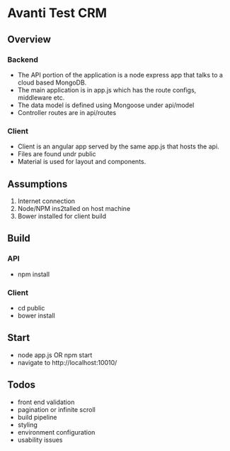 # Avanti Test CRM

## Overview

### Backend
* The API portion of the application is a node express app that talks to a cloud based MongoDB.
* The main application is in app.js which has the route configs, middleware etc.
* The data model is defined using Mongoose under api/model
* Controller routes are in api/routes

### Client
* Client is an angular app served by the same app.js that hosts the api.
* Files are found undr public
* Material is used for layout and components.


## Assumptions

1. Internet connection
1. Node/NPM ins2talled on host machine
1. Bower installed for client build

## Build

### API

* npm install

### Client

* cd public
* bower install

## Start

* node app.js OR npm start
* navigate to http://localhost:10010/

## Todos

* front end validation
* pagination or infinite scroll
* build pipeline
* styling
* environment configuration
* usability issues
